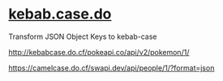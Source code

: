 # [kebab.case.do](https://kebab.case.do)

Transform JSON Object Keys to kebab-case

<http://kebabcase.do.cf/pokeapi.co/api/v2/pokemon/1/>

<https://camelcase.do.cf/swapi.dev/api/people/1/?format=json>
